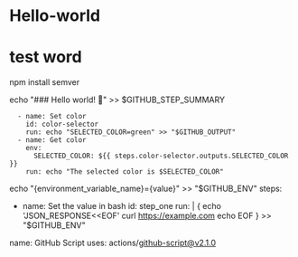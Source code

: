 # Hello-world
# test word 
npm install semver

echo "### Hello world! :rocket:" >> $GITHUB_STEP_SUMMARY

      - name: Set color
        id: color-selector
        run: echo "SELECTED_COLOR=green" >> "$GITHUB_OUTPUT"
      - name: Get color
        env:
          SELECTED_COLOR: ${{ steps.color-selector.outputs.SELECTED_COLOR }}
        run: echo "The selected color is $SELECTED_COLOR"

echo "{environment_variable_name}={value}" >> "$GITHUB_ENV"
steps:
  - name: Set the value in bash
    id: step_one
    run: |
      {
        echo 'JSON_RESPONSE<<EOF'
        curl https://example.com
        echo EOF
      } >> "$GITHUB_ENV"

name: GitHub Script
                uses: actions/github-script@v2.1.0

